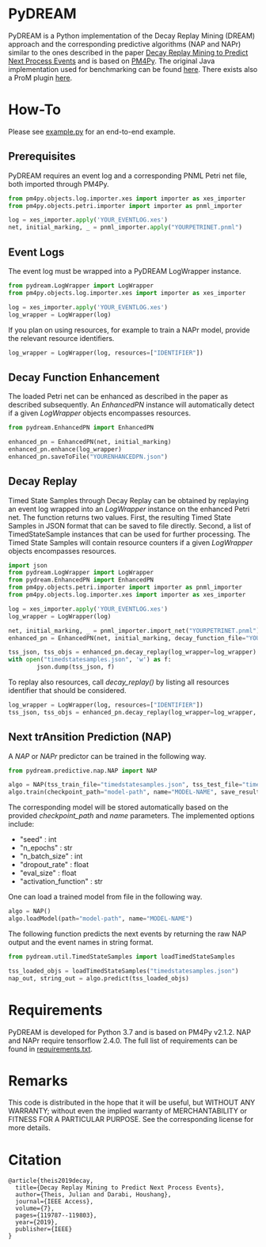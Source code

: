 # PyDREAM
PyDREAM is a Python implementation of the Decay Replay Mining (DREAM) approach and the corresponding predictive algorithms (NAP and NAPr) similar to the ones described in the paper [Decay Replay Mining to Predict Next Process Events](https://ieeexplore.ieee.org/document/8811455) and is based on [PM4Py](http://pm4py.org/). The original Java implementation used for benchmarking can be found [here](https://github.com/Julian-Theis/DREAM-NAP). There exists also a ProM plugin [here](https://prominentlab.github.io/ProM-DREAM/). 

# How-To
Please see [example.py](examples/example.py) for an end-to-end example.

## Prerequisites
PyDREAM requires an event log and a corresponding PNML Petri net file, both imported through PM4Py.
```python
from pm4py.objects.log.importer.xes import importer as xes_importer
from pm4py.objects.petri.importer import importer as pnml_importer

log = xes_importer.apply('YOUR_EVENTLOG.xes')
net, initial_marking, _ = pnml_importer.apply("YOURPETRINET.pnml")
```

## Event Logs
The event log must be wrapped into a PyDREAM LogWrapper instance.
```python
from pydream.LogWrapper import LogWrapper
from pm4py.objects.log.importer.xes import importer as xes_importer

log = xes_importer.apply('YOUR_EVENTLOG.xes')
log_wrapper = LogWrapper(log)
```

If you plan on using resources, for example to train a NAPr model, provide the relevant resource identifiers.
```python
log_wrapper = LogWrapper(log, resources=["IDENTIFIER"])
```

## Decay Function Enhancement
The loaded Petri net can be enhanced as described in the paper as described subsequently. An *EnhancedPN* instance will automatically detect if a given *LogWrapper* objects encompasses resources.
```python
from pydream.EnhancedPN import EnhancedPN

enhanced_pn = EnhancedPN(net, initial_marking)
enhanced_pn.enhance(log_wrapper)
enhanced_pn.saveToFile("YOURENHANCEDPN.json")
```

## Decay Replay
Timed State Samples through Decay Replay can be obtained by replaying an event log wrapped into an *LogWrapper* instance on the enhanced Petri net. The function returns two values. 
First, the resulting Timed State Samples in JSON format that can be saved to file directly. Second, a list of TimedStateSample instances that can be used for further processing. The Timed State Samples will contain resource counters if a given *LogWrapper* objects encompasses resources.
```python
import json
from pydream.LogWrapper import LogWrapper
from pydream.EnhancedPN import EnhancedPN
from pm4py.objects.petri.importer import importer as pnml_importer
from pm4py.objects.log.importer.xes import importer as xes_importer

log = xes_importer.apply('YOUR_EVENTLOG.xes')
log_wrapper = LogWrapper(log)

net, initial_marking, _ = pnml_importer.import_net("YOURPETRINET.pnml")
enhanced_pn = EnhancedPN(net, initial_marking, decay_function_file="YOURENHANCEDPN.json")

tss_json, tss_objs = enhanced_pn.decay_replay(log_wrapper=log_wrapper)
with open("timedstatesamples.json", 'w') as f:
        json.dump(tss_json, f)
```

To replay also resources, call *decay_replay()* by listing all resources identifier that should be considered. 
```python
log_wrapper = LogWrapper(log, resources=["IDENTIFIER"])
tss_json, tss_objs = enhanced_pn.decay_replay(log_wrapper=log_wrapper, resources=["IDENTIFIER"])
```

## Next trAnsition Prediction (NAP)
A *NAP* or *NAPr* predictor can be trained in the following way.
```python
from pydream.predictive.nap.NAP import NAP

algo = NAP(tss_train_file="timedstatesamples.json", tss_test_file="timedstatesamples.json", options={"n_epochs" : 100})
algo.train(checkpoint_path="model-path", name="MODEL-NAME", save_results=True)
```


The corresponding model will be stored automatically based on the provided *checkpoint_path* and *name* parameters. The implemented options include:
* "seed" : int
* "n_epochs" : str
* "n_batch_size" : int
* "dropout_rate" : float
* "eval_size" : float
* "activation_function" : str

One can load a trained model from file in the following way.
```python
algo = NAP()
algo.loadModel(path="model-path", name="MODEL-NAME")
```

The following function predicts the next events by returning the raw NAP output and the event names in string format.
```python
from pydream.util.TimedStateSamples import loadTimedStateSamples

tss_loaded_objs = loadTimedStateSamples("timedstatesamples.json")
nap_out, string_out = algo.predict(tss_loaded_objs)
```

# Requirements
PyDREAM is developed for Python 3.7 and is based on PM4Py v2.1.2. NAP and NAPr require tensorflow 2.4.0. The full list of requirements can be found in [requirements.txt](requirements.txt).

# Remarks
This code is distributed in the hope that it will be useful, but WITHOUT ANY WARRANTY; without even the implied warranty of MERCHANTABILITY or FITNESS FOR A PARTICULAR PURPOSE. See the corresponding license for more details.

# Citation
```
@article{theis2019decay,
  title={Decay Replay Mining to Predict Next Process Events},
  author={Theis, Julian and Darabi, Houshang},
  journal={IEEE Access},
  volume={7},
  pages={119787--119803},
  year={2019},
  publisher={IEEE}
}
```